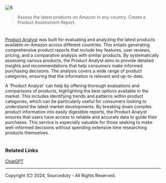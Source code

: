 ![6](https://github.com/sourceduty/Product_Analyst/assets/123030236/c6dad048-fdcc-445e-91b7-b2b2300ba279)

> Assess the latest products on Amazon in any country. Create a Product Assessment Report.

#

[Product Analyst](https://chatgpt.com/g/g-bfPSJKNrx-product-analyst) was built for evaluating and analyzing the latest products available on Amazon across different countries. This entails generating comprehensive product reports that include key features, user reviews, pricing, and a comparative analysis with similar products. By systematically assessing various products, the Product Analyst aims to provide detailed insights and recommendations that help consumers make informed purchasing decisions. The analysis covers a wide range of product categories, ensuring that the information is relevant and up-to-date.

A 'Product Analyst' can help by offering thorough evaluations and comparisons of products, highlighting the best options available in the market. This includes identifying trends and patterns within product categories, which can be particularly useful for consumers looking to understand the latest market developments. By breaking down complex product information into easily digestible reports, the Product Analyst ensures that users have access to reliable and accurate data to guide their purchases. This service is especially valuable for those seeking to make well-informed decisions without spending extensive time researching products themselves.

#
### Related Links

[ChatGPT](https://github.com/sourceduty/ChatGPT)

***
Copyright (C) 2024, Sourceduty - All Rights Reserved.
